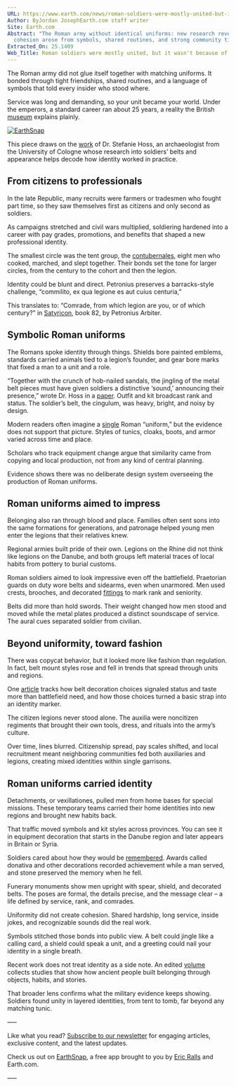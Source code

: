 ```yaml
---
URL: https://www.earth.com/news/roman-soldiers-were-mostly-united-but-it-wasnt-because-of-their-uniforms/
Author: ByJordan JosephEarth.com staff writer
Site: Earth.com
Abstract: "The Roman army without identical uniforms: new research reveals that
  cohesion arose from symbols, shared routines, and strong community ties."
Extracted_On: 25.1409
Web_Title: Roman soldiers were mostly united, but it wasn't because of their uniforms
---
```


The Roman army did not glue itself together with matching uniforms. It bonded through tight friendships, shared routines, and a language of symbols that told every insider who stood where.

Service was long and demanding, so your unit became your world. Under the emperors, a standard career ran about 25 years, a reality the British [museum](https://www.britishmuseum.org/blog/introduction-legion-life-roman-army) explains plainly.

[![EarthSnap](https://cff2.earth.com/uploads/2025/05/25075913/earthsnap-banner-news.webp)](https://earthsnap.onelink.me/3u5Q/ags2loc4)

This piece draws on the [work](https://www.researchgate.net/publication/336100386_Military_identity_and_personal_self-identity_in_the_Roman_army) of Dr. Stefanie Hoss, an archaeologist from the University of Cologne whose research into soldiers’ belts and appearance helps decode how identity worked in practice.

## From citizens to professionals

In the late Republic, many recruits were farmers or tradesmen who fought part time, so they saw themselves first as citizens and only second as soldiers.

As campaigns stretched and civil wars multiplied, soldiering hardened into a career with pay grades, promotions, and benefits that shaped a new professional identity.

The smallest circle was the tent group, the [contubernales](https://penelope.uchicago.edu/Thayer/E/Roman/Texts/secondary/SMIGRA*/Contubernales.html), eight men who cooked, marched, and slept together. Their bonds set the tone for larger circles, from the century to the cohort and then the legion.

Identity could be blunt and direct. Petronius preserves a barracks-style challenge, “commilito, ex qua legione es aut cuius centuria,”

This translates to: “Comrade, from which legion are you, or of which century?” in [Satyricon](https://www.thelatinlibrary.com/petronius1.html), book 82, by Petronius Arbiter.

## Symbolic Roman uniforms

The Romans spoke identity through things. Shields bore painted emblems, standards carried animals tied to a legion’s founder, and gear bore marks that fixed a man to a unit and a role.

“Together with the crunch of hob-nailed sandals, the jingling of the metal belt pieces must have given soldiers a distinctive ‘sound,’ announcing their presence,” wrote Dr. Hoss in a [paper](https://www.researchgate.net/profile/Stefanie-Hoss/publication/290485985_The_roman_military_belt/links/617ba6920be8ec17a942e77b/The-roman-military-belt.pdf). Outfit and kit broadcast rank and status. The soldier’s belt, the cingulum, was heavy, bright, and noisy by design. 

Modern readers often imagine a [single](https://www.earth.com/news/mass-grave-vienna-discovery-tells-the-story-of-a-forgotten-defeat-by-the-roman-empire/) Roman “uniform,” but the evidence does not support that picture. Styles of tunics, cloaks, boots, and armor varied across time and place.

Scholars who track equipment change argue that similarity came from copying and local production, not from any kind of central planning.

Evidence shows there was no deliberate design system overseeing the production of Roman uniforms.

## Roman uniforms aimed to impress

Belonging also ran through blood and place. Families often sent sons into the same formations for generations, and patronage helped young men enter the legions that their relatives knew.

Regional armies built pride of their own. Legions on the Rhine did not think like legions on the Danube, and both groups left material traces of local habits from pottery to burial customs.

Roman soldiers aimed to look impressive even off the battlefield. Praetorian guards on duty wore belts and sidearms, even when unarmored. Men used crests, brooches, and decorated [fittings](https://www.earth.com/news/dna-identifies-ingredients-of-the-ketchup-sauce-used-on-food-by-the-roman-empire/) to mark rank and seniority.

Belts did more than hold swords. Their weight changed how men stood and moved while the metal plates produced a distinct soundscape of service. The aural cues separated soldier from civilian.

## Beyond uniformity, toward fashion

There was copycat behavior, but it looked more like fashion than regulation. In fact, belt mount styles rose and fell in trends that spread through units and regions.

One [article](https://www.academia.edu/36091452/Sharp_dressed_men_the_Roman_military_belt_as_a_fashion_item_In_JRMES_18_2017_85_100) tracks how belt decoration choices signaled status and taste more than battlefield need, and how those choices turned a basic strap into an identity marker.

The citizen legions never stood alone. The auxilia were noncitizen regiments that brought their own tools, dress, and rituals into the army’s culture.

Over time, lines blurred. Citizenship spread, pay scales shifted, and local recruitment meant neighboring communities fed both auxiliaries and legions, creating mixed identities within single garrisons.

## Roman uniforms carried identity

Detachments, or vexillationes, pulled men from home bases for special missions. These temporary teams carried their home identities into new regions and brought new habits back.

That traffic moved symbols and kit styles across provinces. You can see it in equipment decoration that starts in the Danube region and later appears in Britain or Syria.

Soldiers cared about how they would be [remembered](https://www.earth.com/news/ancient-warriors-may-have-used-psychoactive-plants-for-courage-in-battle/). Awards called donativa and other decorations recorded achievement while a man served, and stone preserved the memory when he fell.

Funerary monuments show men upright with spear, shield, and decorated belts. The poses are formal, the details precise, and the message clear – a life defined by service, rank, and comrades.

Uniformity did not create cohesion. Shared hardship, long service, inside jokes, and recognizable sounds did the real work.

Symbols stitched those bonds into public view. A belt could jingle like a calling card, a shield could speak a unit, and a greeting could nail your identity in a single breath.

Recent work does not treat identity as a side note. An edited [volume](https://www.routledge.com/Identities-in-Antiquity/Skinner-Manolopoulou-Tsouparopoulou/p/book/9781138545168) collects studies that show how ancient people built belonging through objects, habits, and stories.

That broader lens confirms what the military evidence keeps showing. Soldiers found unity in layered identities, from tent to tomb, far beyond any matching tunic.

—–

Like what you read? [Subscribe to our newsletter](https://www.earth.com/subscribe/) for engaging articles, exclusive content, and the latest updates. 

Check us out on [EarthSnap](https://www.earth.com/earthsnap/), a free app brought to you by [Eric Ralls](https://www.earth.com/author/eralls/) and Earth.com.

—–